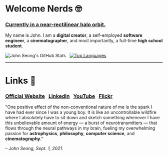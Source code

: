 # Welcome Nerds 🤓

### [Currently in a near-rectilinear halo orbit.](https://github.com/wonmor)

My name is John. I am a **digital creator**, a self-employed **software engineer**, a **cinematographer**, and most importantly, a full-time **high school student**.

![John Seong's GitHub Stats](https://github-readme-stats.vercel.app/api?username=wonmor&show_icons=true&theme=github_dark)&nbsp;&nbsp;&nbsp;[![Top Languages](https://github-readme-stats.vercel.app/api/top-langs/?username=wonmor)](https://github.com/anuraghazra/github-readme-stats&theme=dark)</pre>

---

# Links :shit:

### [Official Website](https://johnseong.info)&nbsp;&nbsp;&nbsp;[LinkedIn](https://www.linkedin.com/in/john-seong-9194321a9/)&nbsp;&nbsp;&nbsp;[YouTube](https://youtube.com/c/JohnSeong)&nbsp;&nbsp;&nbsp;[Flickr](https://www.flickr.com/people/johnseongemini8/)

"One positive effect of the non-conventional nature of me is the spark I have had ever since I was a young boy. It is like an uncontrollable wildfire where I absolutely have to sit down and sketch something whenever I have this unbelievable amount of energy — a burst of neurotransmitters — that flows through the neural pathways in my brain, fueling my overwhelming passion for **astrophysics**, **philosophy**, **computer science**, and **cinematography**."

*– John Seong, Sept. 1, 2021.*
